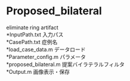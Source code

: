 # Proposed_bilateral
eliminate ring artifact  
*InputPath.txt 入力パス  
*CasePath.txt 症例名  
*load_case_data.m データロード  
*Parameter_config.m パラメータ  
*proposed_bilateral.m 提案バイラテラルフィルタ  
*Output.m 画像表示・保存  
